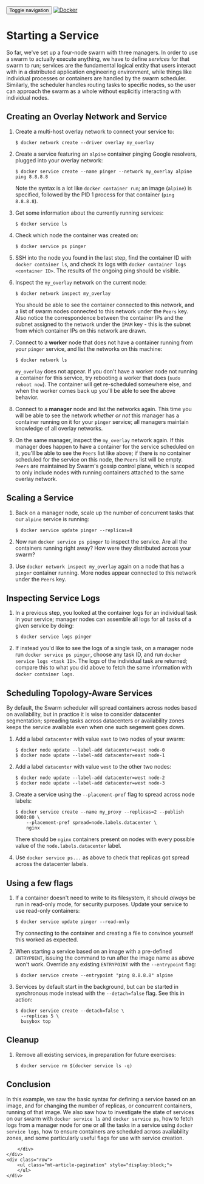 <html>
<head>
    <title></title>
    <link href='https://maxcdn.bootstrapcdn.com/bootstrap/3.3.7/css/bootstrap.min.css' rel='stylesheet' integrity='sha384-BVYiiSIFeK1dGmJRAkycuHAHRg32OmUcww7on3RYdg4Va+PmSTsz/K68vbdEjh4u' crossorigin='anonymous'>
    <link href="../../app.css" rel="stylesheet" >
</head>
<body>
    <nav class="navbar navbar-default">
    <div class="container">
        <!-- Brand and toggle get grouped for better mobile display -->
        <div class="navbar-header">
        <button type="button" class="navbar-toggle collapsed" data-toggle="collapse" data-target="#bs-example-navbar-collapse-1" aria-expanded="false">
            <span class="sr-only">Toggle navigation</span>
            <span class="icon-bar"></span>
            <span class="icon-bar"></span>
            <span class="icon-bar"></span>
        </button>
        <a class="navbar-brand" href="../../index.html"><img class="logo" src="https://www.docker.com/sites/all/themes/docker/assets/images/brand-full.svg" alt="Docker" title="Docker"/></a>
        </div>
    </div><!-- /.container-fluid -->
    </nav>
    <div class="container">
    <div class="row">
        <h1></h1>
        <div class="content">
            <h1 id="starting-a-service">Starting a Service</h1>
<p>So far, we&#39;ve set up a four-node swarm with three managers. In order to use a swarm to actually execute anything, we have to define <em>services</em> for that swarm to run; services are the fundamental logical entity that users interact with in a distributed application engineering environment, while things like individual processes or containers are handled by the swarm scheduler. Similarly, the scheduler handles routing tasks to specific nodes, so the user can approach the swarm as a whole without explicitly interacting with individual nodes.</p>
<h2 id="creating-an-overlay-network-and-service">Creating an Overlay Network and Service</h2>
<ol>
<li><p>Create a multi-host overlay network to connect your service to:</p>
<pre><code class="lang-bash">$ docker network create --driver overlay my_overlay
</code></pre>
</li>
<li><p>Create a service featuring an <code>alpine</code> container pinging Google resolvers, plugged into your overlay network:</p>
<pre><code class="lang-bash">$ docker service create --name pinger --network my_overlay alpine ping 8.8.8.8
</code></pre>
<p>Note the syntax is a lot like <code>docker container run</code>; an image (<code>alpine</code>) is specified, followed by the PID 1 process for that container (<code>ping 8.8.8.8</code>).</p>
</li>
<li><p>Get some information about the currently running services:</p>
<pre><code class="lang-bash">$ docker service ls
</code></pre>
</li>
<li><p>Check which node the container was created on:</p>
<pre><code class="lang-bash">$ docker service ps pinger
</code></pre>
</li>
<li><p>SSH into the node you found in the last step, find the container ID with <code>docker container ls</code>, and check its logs with <code>docker container logs &lt;container ID&gt;</code>. The results of the ongoing ping should be visible.</p>
</li>
<li><p>Inspect the <code>my_overlay</code> network on the current node:</p>
<pre><code class="lang-bash">$ docker network inspect my_overlay
</code></pre>
<p>You should be able to see the container connected to this network, and a list of swarm nodes connected to this network under the <code>Peers</code> key. Also notice the correspondence between the container IPs and the subnet assigned to the network under the <code>IPAM</code> key - this is the subnet from which container IPs on this network are drawn.</p>
</li>
<li><p>Connect to a <strong>worker</strong> node that does not have a container running from your <code>pinger</code> service, and list the networks on this machine:</p>
<pre><code class="lang-bash">$ docker network ls
</code></pre>
<p><code>my_overlay</code> does not appear. If you don&#39;t have a worker node not running a container for this service, try rebooting a worker that does (<code>sudo reboot now</code>). The container will get re-scheduled somewhere else, and when the worker comes back up you&#39;ll be able to see the above behavior.</p>
</li>
<li><p>Connect to a <strong>manager</strong> node and list the networks again. This time you will be able to see the network <em>whether or not</em> this manager has a container running on it for your <code>pinger</code> service; all managers maintain knowledge of all overlay networks.</p>
</li>
<li><p>On the same manager, inspect the <code>my_overlay</code> network again. If this manager does happen to have a container for the service scheduled on it, you&#39;ll be able to see the <code>Peers</code> list like above; if there is no container scheduled for the service on this node, the <code>Peers</code> list will be empty. <code>Peers</code> are maintained by Swarm&#39;s gossip control plane, which is scoped to only include nodes with running containers attached to the same overlay network.</p>
</li>
</ol>
<h2 id="scaling-a-service">Scaling a Service</h2>
<ol>
<li><p>Back on a manager node, scale up the number of concurrent tasks that our <code>alpine</code> service is running:</p>
<pre><code class="lang-bash">$ docker service update pinger --replicas=8
</code></pre>
</li>
<li><p>Now run <code>docker service ps pinger</code> to inspect the service. Are all the containers running right away? How were they distributed across your swarm?</p>
</li>
<li><p>Use <code>docker network inspect my_overlay</code> again on a node that has a <code>pinger</code> container running. More nodes appear connected to this network under the <code>Peers</code> key.</p>
</li>
</ol>
<h2 id="inspecting-service-logs">Inspecting Service Logs</h2>
<ol>
<li><p>In a previous step, you looked at the container logs for an individual task in your service; manager nodes can assemble all logs for all tasks of a given service by doing:</p>
<pre><code class="lang-bash">$ docker service logs pinger
</code></pre>
</li>
<li><p>If instead you&#39;d like to see the logs of a single task, on a manager node run <code>docker service ps pinger</code>, choose any task ID, and run <code>docker service logs &lt;task ID&gt;</code>. The logs of the individual task are returned; compare this to what you did above to fetch the same information with <code>docker container logs</code>.</p>
</li>
</ol>
<h2 id="scheduling-topology-aware-services">Scheduling Topology-Aware Services</h2>
<p>By default, the Swarm scheduler will spread containers across nodes based on availability, but in practice it is wise to consider datacenter segmentation; spreading tasks across datacenters or availability zones keeps the service available even when one such segement goes down.</p>
<ol>
<li><p>Add a label <code>datacenter</code> with value <code>east</code> to two nodes of your swarm:</p>
<pre><code class="lang-bash">$ docker node update --label-add datacenter=east node-0
$ docker node update --label-add datacenter=east node-1
</code></pre>
</li>
<li><p>Add a label <code>datacenter</code> with value <code>west</code> to the other two nodes:</p>
<pre><code class="lang-bash">$ docker node update --label-add datacenter=west node-2
$ docker node update --label-add datacenter=west node-3
</code></pre>
</li>
<li><p>Create a service using the <code>--placement-pref</code> flag to spread across node labels:</p>
<pre><code class="lang-bash">$ docker service create --name my_proxy --replicas=2 --publish 8000:80 \
    --placement-pref spread=node.labels.datacenter \
    nginx
</code></pre>
<p>There should be <code>nginx</code> containers present on nodes with every possible value of the <code>node.labels.datacenter</code> label.</p>
</li>
<li><p>Use <code>docker service ps...</code> as above to check that replicas got spread across the datacenter labels.</p>
</li>
</ol>
<h2 id="using-a-few-flags">Using a few flags</h2>
<ol>
<li><p>If a container doesn&#39;t need to write to its filesystem, it should <em>always</em> be run in read-only mode, for security purposes. Update your service to use read-only containers:</p>
<pre><code class="lang-bash">$ docker service update pinger --read-only
</code></pre>
<p>Try connecting to the container and creating a file to convince yourself this worked as expected.</p>
</li>
<li><p>When starting a service based on an image with a pre-defined <code>ENTRYPOINT</code>, issuing the command to run after the image name as above won&#39;t work. Override any existing <code>ENTRYPOINT</code> with the <code>--entrypoint</code> flag:</p>
<pre><code class="lang-bash">$ docker service create --entrypoint &quot;ping 8.8.8.8&quot; alpine
</code></pre>
</li>
<li><p>Services by default start in the background, but can be started in synchronous mode instead with the <code>--detach=false</code> flag. See this in action:</p>
<pre><code class="lang-bash">$ docker service create --detach=false \
  --replicas 5 \
  busybox top
</code></pre>
</li>
</ol>
<h2 id="cleanup">Cleanup</h2>
<ol>
<li><p>Remove all existing services, in preparation for future exercises:</p>
<pre><code class="lang-bash">$ docker service rm $(docker service ls -q)
</code></pre>
</li>
</ol>
<h2 id="conclusion">Conclusion</h2>
<p>In this example, we saw the basic syntax for defining a service based on an image, and for changing the number of replicas, or concurrent containers, running of that image. We also saw how to investigate the state of services on our swarm with <code>docker service ls</code> and <code>docker service ps</code>, how to fetch logs from a manager node for one or all the tasks in a service using <code>docker service logs</code>, how to ensure containers are scheduled across availability zones, and some particularly useful flags for use with service creation.</p>

        </div>        
    </div>
    <div class="row">
        <ul class="mt-article-pagination" style="display:block;">
        </ul>
    </div>
</div>
    <div class="footer"></div>
</body>